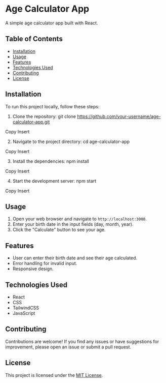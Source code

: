 # Age Calculator App

A simple age calculator app built with React.

## Table of Contents

- [Installation](#installation)
- [Usage](#usage)
- [Features](#features)
- [Technologies Used](#technologies-used)
- [Contributing](#contributing)
- [License](#license)

## Installation

To run this project locally, follow these steps:

1. Clone the repository:
git clone https://github.com/your-username/age-calculator-app.git

Copy
Insert

2. Navigate to the project directory:
cd age-calculator-app

Copy
Insert

3. Install the dependencies:
npm install

Copy
Insert

4. Start the development server:
npm start

Copy
Insert

## Usage

1. Open your web browser and navigate to `http://localhost:3000`.
2. Enter your birth date in the input fields (day, month, year).
3. Click the "Calculate" button to see your age.

## Features

- User can enter their birth date and see their age calculated.
- Error handling for invalid input.
- Responsive design.

## Technologies Used

- React
- CSS
- TailwindCSS
- JavaScript

## Contributing

Contributions are welcome! If you find any issues or have suggestions for improvement, please open an issue or submit a pull request.

## License

This project is licensed under the [MIT License](LICENSE).